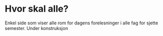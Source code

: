 # Hvor skal alle?
Enkel side som viser alle rom for dagens forelesninger i alle fag for sjette semester.
Under konstruksjon
